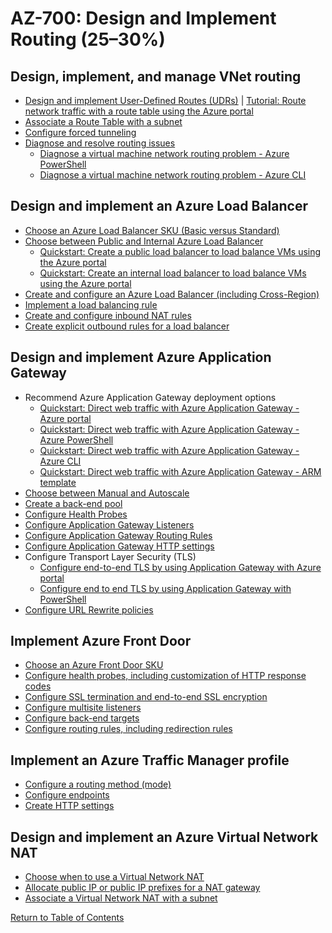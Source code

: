 # AZ-700: Design and Implement Routing (25–30%)

## Design, implement, and manage VNet routing
- [Design and implement User-Defined Routes (UDRs)](https://docs.microsoft.com/en-us/azure/virtual-network/virtual-networks-udr-overview#user-defined) | [Tutorial: Route network traffic with a route table using the Azure portal](https://docs.microsoft.com/en-us/azure/virtual-network/tutorial-create-route-table-portal)
- [Associate a Route Table with a subnet](https://docs.microsoft.com/en-us/azure/virtual-network/manage-route-table#associate-a-route-table-to-a-subnet)
- [Configure forced tunneling](https://docs.microsoft.com/en-us/azure/vpn-gateway/vpn-gateway-forced-tunneling-rm)
- [Diagnose and resolve routing issues](https://docs.microsoft.com/en-us/azure/virtual-network/diagnose-network-routing-problem)
    - [Diagnose a virtual machine network routing problem - Azure PowerShell](https://docs.microsoft.com/en-us/azure/network-watcher/diagnose-vm-network-routing-problem-powershell)
    - [Diagnose a virtual machine network routing problem - Azure CLI](https://docs.microsoft.com/en-us/azure/network-watcher/diagnose-vm-network-routing-problem-cli)

## Design and implement an Azure Load Balancer
- [Choose an Azure Load Balancer SKU (Basic versus Standard)](https://docs.microsoft.com/en-us/azure/load-balancer/skus)
- [Choose between Public and Internal Azure Load Balancer](https://docs.microsoft.com/en-us/azure/load-balancer/load-balancer-overview)
    - [Quickstart: Create a public load balancer to load balance VMs using the Azure portal](https://docs.microsoft.com/en-us/azure/load-balancer/quickstart-load-balancer-standard-public-portal)
    - [Quickstart: Create an internal load balancer to load balance VMs using the Azure portal](https://docs.microsoft.com/en-us/azure/load-balancer/quickstart-load-balancer-standard-internal-portal)
- [Create and configure an Azure Load Balancer (including Cross-Region)](https://docs.microsoft.com/en-us/azure/load-balancer/tutorial-cross-region-portal)
- [Implement a load balancing rule](https://docs.microsoft.com/en-us/azure/virtual-machines/windows/tutorial-load-balancer#create-a-load-balancer-rule)
- [Create and configure inbound NAT rules](https://docs.microsoft.com/en-us/azure/load-balancer/tutorial-load-balancer-port-forwarding-portal#create-an-inbound-nat-port-forwarding-rule)
- [Create explicit outbound rules for a load balancer](https://docs.microsoft.com/en-us/azure/load-balancer/outbound-rules)

## Design and implement Azure Application Gateway
- Recommend Azure Application Gateway deployment options
    - [Quickstart: Direct web traffic with Azure Application Gateway - Azure portal](https://docs.microsoft.com/en-us/azure/application-gateway/quick-create-portal)
    - [Quickstart: Direct web traffic with Azure Application Gateway - Azure PowerShell](https://docs.microsoft.com/en-us/azure/application-gateway/quick-create-powershell)
    - [Quickstart: Direct web traffic with Azure Application Gateway - Azure CLI](https://docs.microsoft.com/en-us/azure/application-gateway/quick-create-cli)
    - [Quickstart: Direct web traffic with Azure Application Gateway - ARM template](https://docs.microsoft.com/en-us/azure/application-gateway/quick-create-template)
- [Choose between Manual and Autoscale](https://docs.microsoft.com/en-us/azure/application-gateway/application-gateway-autoscaling-zone-redundant#scaling-application-gateway-and-waf-v2)
- [Create a back-end pool](https://docs.microsoft.com/en-us/azure/application-gateway/quick-create-portal#backends-tab)
- [Configure Health Probes](https://docs.microsoft.com/en-us/azure/application-gateway/application-gateway-create-probe-portal#create-probe-for-application-gateway-v2-sku)
- [Configure Application Gateway Listeners](https://docs.microsoft.com/en-us/azure/application-gateway/configuration-listeners)
- [Configure Application Gateway Routing Rules](https://docs.microsoft.com/en-us/azure/application-gateway/configuration-request-routing-rules)
- [Configure Application Gateway HTTP settings](https://docs.microsoft.com/en-us/azure/application-gateway/configuration-http-settings)
- Configure Transport Layer Security (TLS)
    - [Configure end-to-end TLS by using Application Gateway with Azure portal](https://docs.microsoft.com/en-us/azure/application-gateway/end-to-end-ssl-portal)
    - [Configure end to end TLS by using Application Gateway with PowerShell](https://docs.microsoft.com/en-us/azure/application-gateway/application-gateway-end-to-end-ssl-powershell)
- [Configure URL Rewrite policies](https://docs.microsoft.com/en-us/azure/application-gateway/rewrite-url-portal)

## Implement Azure Front Door
- [Choose an Azure Front Door SKU]()
- [Configure health probes, including customization of HTTP response codes]()
- [Configure SSL termination and end-to-end SSL encryption]()
- [Configure multisite listeners]()
- [Configure back-end targets]()
- [Configure routing rules, including redirection rules]()

## Implement an Azure Traffic Manager profile
- [Configure a routing method (mode)]()
- [Configure endpoints]()
- [Create HTTP settings]()

## Design and implement an Azure Virtual Network NAT
- [Choose when to use a Virtual Network NAT]()
- [Allocate public IP or public IP prefixes for a NAT gateway]()
- [Associate a Virtual Network NAT with a subnet]()

[Return to Table of Contents](README.md)